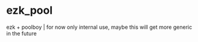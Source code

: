 # ezk_pool

ezk + poolboy | for now only internal use, maybe this will get more generic in the future
